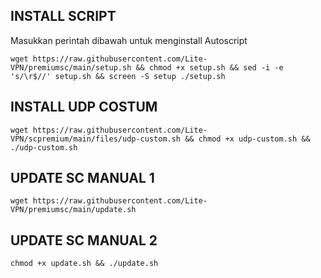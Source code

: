 ## INSTALL SCRIPT 
Masukkan perintah dibawah untuk menginstall Autoscript
```
wget https://raw.githubusercontent.com/Lite-VPN/premiumsc/main/setup.sh && chmod +x setup.sh && sed -i -e 's/\r$//' setup.sh && screen -S setup ./setup.sh
```
## INSTALL UDP COSTUM
```
wget https://raw.githubusercontent.com/Lite-VPN/scpremium/main/files/udp-custom.sh && chmod +x udp-custom.sh && ./udp-custom.sh
```
## UPDATE SC MANUAL 1
```
wget https://raw.githubusercontent.com/Lite-VPN/premiumsc/main/update.sh
```
## UPDATE SC MANUAL 2
```
chmod +x update.sh && ./update.sh
```
